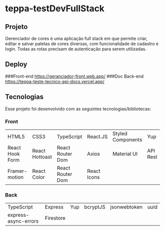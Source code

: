 # teppa-testDevFullStack

## Projeto

Gerenciador de cores é uma aplicação full stack em que permite criar, editar e salvar paletas de cores diversas, com funcionalidade de cadastro e login. Todas as rotas precisam de autenticação para serem utilizadas.

## Deploy

###Front-end
https://geranciador-front.web.app/
###Doc Back-end
https://teppa-teste-tecnico-api-docs.vercel.app/

## Tecnologias

Esse projeto foi desenvolvido com as seguintes tecnologias/bibliotecas:

### Front

<table border="0">
 <tr>
<td> HTML5</td>
<td> CSS3</td>
<td> TypeScript</td>
<td> React.JS</td>
<td> Styled Components</td>
<td> Yup</td>
 </tr>
 <tr>
<td> React Hook Form</td>
<td> React Hottoast</td>
<td> React Router Dom</td>
<td> Axios</td>
<td> Material UI</td>
<td> API Rest</td>
 </tr>
  <tr>
<td> Framer-motion</td>
<td> React Color</td>
<td> React Router Dom</td>
<td> React Icons</td>
 </tr>
</table>

### Back

<table border="0">
 <tr>
<td> TypeScript</td>
<td> Express</td>
<td> Yup</td>
<td> bcryptJS</td>
<td> jsonwebtoken</td>
<td> uuid</td>
 </tr>
 <tr>
<td> express-async-errors</td>
<td> Firestore</td>
</table>

